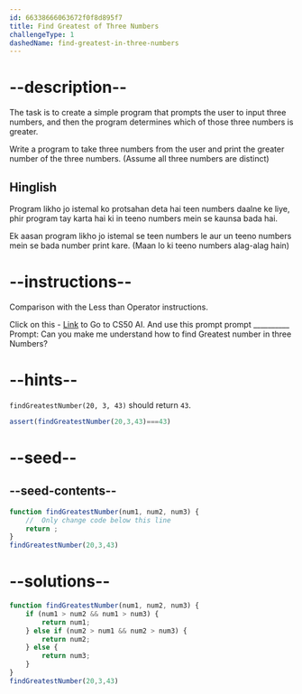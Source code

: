 ```yaml
---
id: 66338666063672f0f8d895f7
title: Find Greatest of Three Numbers
challengeType: 1
dashedName: find-greatest-in-three-numbers
---
```


# --description--


The task is to create a simple program that prompts the user to input three numbers, and then the program determines which of those three numbers is greater.

Write a program to take three numbers from the user and print the greater number of the three numbers. (Assume all three numbers are distinct)

<h2>Hinglish</h2>

Program likho jo istemal ko protsahan deta hai teen numbers daalne ke liye, phir program tay karta hai ki in teeno numbers mein se kaunsa bada hai.

Ek aasan program likho jo istemal se teen numbers le aur un teeno numbers mein se bada number print kare. (Maan lo ki teeno numbers alag-alag hain)


# --instructions--

Comparison with the Less than Operator instructions.

Click on this - <a href = "https://cs50.ai/chat">Link</a> to Go to CS50 AI.
 And use this prompt prompt __________
Prompt: Can you make me understand how to find Greatest number in three Numbers? 



# --hints--

`findGreatestNumber(20, 3, 43)` should return `43`.


```js
assert(findGreatestNumber(20,3,43)===43)
```

# --seed--
## --seed-contents--

```js
function findGreatestNumber(num1, num2, num3) {
    //  Only change code below this line
    return ;
}
findGreatestNumber(20,3,43)
```

# --solutions--

```js
function findGreatestNumber(num1, num2, num3) {
    if (num1 > num2 && num1 > num3) {
        return num1;
    } else if (num2 > num1 && num2 > num3) {
        return num2;
    } else {
        return num3;
    }
}
findGreatestNumber(20,3,43)
```

